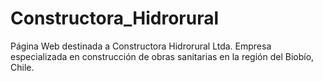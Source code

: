 # Constructora_Hidrorural
Página Web destinada a Constructora Hidrorural Ltda. Empresa especializada en construcción de obras sanitarias en la región del Biobío, Chile. 
